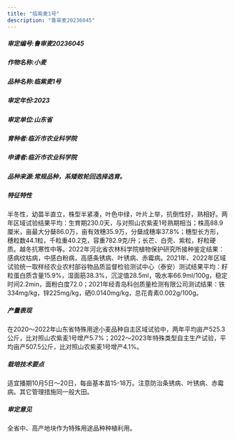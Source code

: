 ```yaml
---
title: "临紫麦1号"
description: "鲁审麦20236045"
---
```

##### 审定编号:鲁审麦20236045

##### 作物名称:小麦

##### 品种名称:临紫麦1号

##### 审定年份:2023

##### 审定单位:山东省

##### 育种者:临沂市农业科学院

##### 申请者:临沂市农业科学院

##### 品种来源:常规品种，系矮败轮回选择选育。

##### 特征特性
半冬性，幼苗半直立，株型半紧凑，叶色中绿，叶片上举，抗倒性好，熟相好。两年区域试验结果平均：生育期230.0天，与对照山农紫麦1号熟期相当；株高88.9厘米，亩最大分蘖86.0万，亩有效穗35.9万，分蘖成穗率37.8%；穗型长方形，穗粒数44.1粒，千粒重40.2克，容重782.9克/升；长芒、白壳、紫粒，籽粒硬质。越冬抗寒性中等。2022年河北省农林科学院植物保护研究所接种鉴定结果：感病纹枯病，中感白粉病，高感条锈病、叶锈病、赤霉病。2021年、2022年区域试验统一取样经农业农村部谷物品质监督检验测试中心（泰安）测试结果平均：籽粒蛋白质含量15.9%，湿面筋38.3%，沉淀值28.5ml，吸水率66.9ml/100g，稳定时间2.2min，面粉白度72.0；2021年经青岛科创质量检测有限公司测试结果：铁334mg/kg，锌225mg/kg，硒0.0140mg/kg，总花青素0.002g/100g。

##### 产量表现
在2020～2022年山东省特殊用途小麦品种自主区域试验中，两年平均亩产525.3公斤，比对照山农紫麦1号增产5.7%；2022～2023年特殊类型自主生产试验，平均亩产507.5公斤，比对照山农紫麦1号增产4.1%。

##### 栽培技术要点
适宜播期10月5日～20日，每亩基本苗15-18万。注意防治条锈病、叶锈病、赤霉病。其它管理措施同一般大田。

##### 审定意见
全省中、高产地块作为特殊用途品种种植利用。
